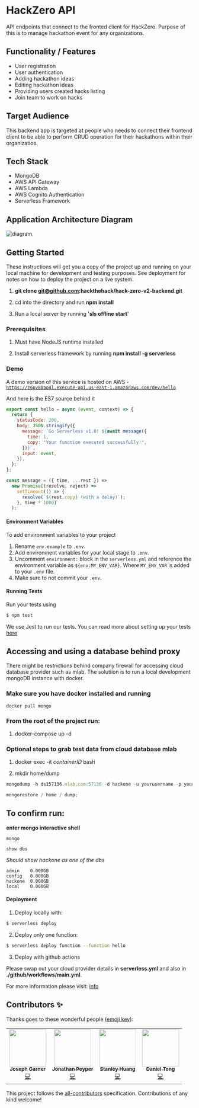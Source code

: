 # HackZero API

API endpoints that connect to the fronted client for HackZero. Purpose of this is to manage hackathon event for any organizations.

## Functionality / Features

- User registration
- User authentication
- Adding hackathon ideas
- Editing hackathon ideas
- Providing users created hacks listing
- Join team to work on hacks

## Target Audience

This backend app is targeted at people who needs to connect their frontend client to be able to perform CRUD operation for their hackathons within their organizatios.

## Tech Stack

- MongoDB
- AWS API Gateway
- AWS Lambda
- AWS Cognito Authentication
- Serverless Framework

## Application Architecture Diagram

![diagram](./docs/architectureDiagram.png)

## Getting Started

These instructions will get you a copy of the project up and running on your local machine for development and testing purposes. See deployment for notes on how to deploy the project on a live system.

1. **git clone git@github.com:hackthehack/hack-zero-v2-backend.git**

2. cd into the directory and run **npm install**

3. Run a local server by running '**sls offline start**'

### Prerequisites

1. Must have NodeJS runtime installed

2. Install serverless framework by running **npm install -g serverless**

### Demo

A demo version of this service is hosted on AWS - [`https://z6pv80ao4l.execute-api.us-east-1.amazonaws.com/dev/hello`](https://z6pv80ao4l.execute-api.us-east-1.amazonaws.com/dev/hello)

And here is the ES7 source behind it

```javascript
export const hello = async (event, context) => {
  return {
    statusCode: 200,
    body: JSON.stringify({
      message: `Go Serverless v1.0! ${await message({
        time: 1,
        copy: "Your function executed successfully!",
      })}`,
      input: event,
    }),
  };
};

const message = ({ time, ...rest }) =>
  new Promise((resolve, reject) =>
    setTimeout(() => {
      resolve(`${rest.copy} (with a delay)`);
    }, time * 1000)
  );
```

#### Environment Variables

To add environment variables to your project

1. Rename `env.example` to `.env`.
2. Add environment variables for your local stage to `.env`.
3. Uncomment `environment:` block in the `serverless.yml` and reference the environment variable as `${env:MY_ENV_VAR}`. Where `MY_ENV_VAR` is added to your `.env` file.
4. Make sure to not commit your `.env`.

#### Running Tests

Run your tests using

```bash
$ npm test
```

We use Jest to run our tests. You can read more about setting up your tests [here](https://facebook.github.io/jest/docs/en/getting-started.html#content)

## Accessing and using a database behind proxy

There might be restrictions behind company firewall for accessing cloud database provider such as mlab. The solutiion is to run a local development mongoDB instance with docker.

### Make sure you have docker installed and running

```
docker pull mongo
```

### From the root of the project run:

1. docker-compose up -d

### Optional steps to grab test data from cloud database mlab

1. docker exec -it _containerID_ bash

2. mkdir home/dump

```javascript
mongodump -h ds157136.mlab.com:57136 -d hackone -u yourusername -p yourpassword -o home/dump
```

```javascript
mongorestore / home / dump;
```

## To confirm run:

**enter mongo interactive shell**

```
mongo
```

```
show dbs

```

_Should show hackone as one of the dbs_

```
admin    0.000GB
config   0.000GB
hackone  0.000GB
local    0.000GB
```

#### Deployment

1. Deploy locally with:

```bash
$ serverless deploy
```

2. Deploy only one function:

```bash
$ serverless deploy function --function hello
```

3. Deploy with github actions

Please swap out your cloud provider details in **serverless.yml** and also in **./github/workflows/main.yml**.

For more information please visit: [info](https://github.com/features/actions)

## Contributors ✨

Thanks goes to these wonderful people ([emoji key](https://allcontributors.org/docs/en/emoji-key)):

<!-- ALL-CONTRIBUTORS-LIST:START - Do not remove or modify this section -->
<!-- prettier-ignore-start -->
<!-- markdownlint-disable -->
<table>
  <tr>
    <td align="center"><a href="https://github.com/josephgarner"><img src="https://avatars0.githubusercontent.com/u/24267716?v=4" width="100px;" alt=""/><br /><sub><b>Joseph Garner</b></sub></a><br /><a href="https://github.com/hackthehack/hack-zero-v2-backend/commits?author=josephgarner" title="Code">💻</a></td>
    <td align="center"><a href="https://github.com/jpeyper"><img src="https://avatars2.githubusercontent.com/u/6560018?v=4" width="100px;" alt=""/><br /><sub><b>Jonathan Peyper</b></sub></a><br /><a href="https://github.com/hackthehack/hack-zero-v2-backend/commits?author=jpeyper" title="Code">💻</a></td>
    <td align="center"><a href="https://github.com/HuangStanley050"><img src="https://avatars0.githubusercontent.com/u/33140495?v=4" width="100px;" alt=""/><br /><sub><b>Stanley Huang</b></sub></a><br /><a href="https://github.com/hackthehack/hack-zero-v2-backend/commits?author=HuangStanley050" title="Code">💻</a></td>
    <td align="center"><a href="https://au.linkedin.com/in/danieltongaus"><img src="https://avatars3.githubusercontent.com/u/1935231?v=4" width="100px;" alt=""/><br /><sub><b>Daniel Tong</b></sub></a><br /><a href="https://github.com/hackthehack/hack-zero-v2-backend/commits?author=danieltongaus" title="Code">💻</a></td>
  </tr>
</table>

<!-- markdownlint-enable -->
<!-- prettier-ignore-end -->

<!-- ALL-CONTRIBUTORS-LIST:END -->

This project follows the [all-contributors](https://github.com/all-contributors/all-contributors) specification. Contributions of any kind welcome!
